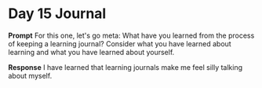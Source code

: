 # Day 15 Journal

**Prompt**
For this one, let's go meta: What have you learned from the process of keeping a learning journal? Consider what you have learned about learning and what you have learned about yourself.

**Response**
I have learned that learning journals make me feel silly talking about myself.